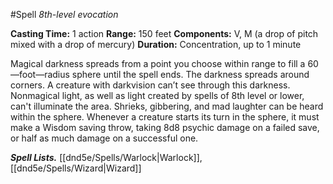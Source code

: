 #Spell
*8th-level evocation*

**Casting Time:** 1 action
**Range:** 150 feet
**Components:** V, M (a drop of pitch mixed with a drop of mercury)
**Duration:** Concentration, up to 1 minute

Magical darkness spreads from a point you choose within range to fill a 60—foot—radius sphere until the spell ends. The darkness spreads around corners. A creature with darkvision can’t see through this darkness. Nonmagical light, as well as light created by spells of 8th level or lower, can't illuminate the area. Shrieks, gibbering, and mad laughter can be heard within the sphere. Whenever a creature starts its turn in the sphere, it must make a Wisdom saving throw, taking 8d8 psychic damage on a failed save, or half as much damage on a successful one.

***Spell Lists.*** [[dnd5e/Spells/Warlock\|Warlock]], [[dnd5e/Spells/Wizard\|Wizard]]